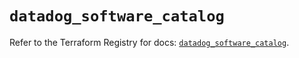 # `datadog_software_catalog`

Refer to the Terraform Registry for docs: [`datadog_software_catalog`](https://registry.terraform.io/providers/datadog/datadog/3.59.0/docs/resources/software_catalog).
